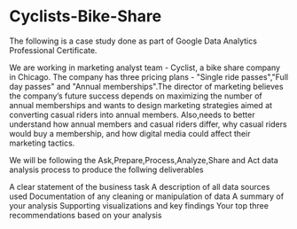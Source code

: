 # Cyclists-Bike-Share

The following is a case study done as part of Google Data Analytics Professional Certificate.

We are working in marketing analyst team - Cyclist, a bike share company in Chicago. The company has three pricing plans - "Single ride passes","Full day passes" and "Annual memberships".The director of marketing believes the company’s future success depends on maximizing the number of annual memberships and wants to design marketing strategies aimed at converting casual riders into annual members. Also,needs to better understand how annual members and casual riders differ, why casual riders would buy a membership, and how digital media could affect their marketing tactics.

We will be following the Ask,Prepare,Process,Analyze,Share and Act data analysis process to produce the follwing deliverables

A clear statement of the business task
A description of all data sources used
Documentation of any cleaning or manipulation of data
A summary of your analysis
Supporting visualizations and key findings
Your top three recommendations based on your analysis
